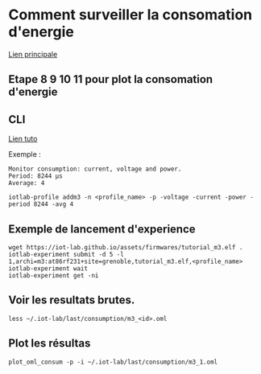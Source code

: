 # Comment surveiller la consomation d'energie
[Lien principale](https://www.iot-lab.info/legacy/tutorials/monitoring-consumption-m3/)

## Etape 8 9 10 11 pour plot la consomation d'energie

## CLI
[Lien tuto](https://iot-lab.github.io/docs/tools/consumption-monitoring/)

Exemple : 

    Monitor consumption: current, voltage and power.
    Period: 8244 µs
    Average: 4

    iotlab-profile addm3 -n <profile_name> -p -voltage -current -power -period 8244 -avg 4

## Exemple de lancement d'experience

    wget https://iot-lab.github.io/assets/firmwares/tutorial_m3.elf .
    iotlab-experiment submit -d 5 -l 1,archi=m3:at86rf231+site=grenoble,tutorial_m3.elf,<profile_name>
    iotlab-experiment wait
    iotlab-experiment get -ni

## Voir les resultats brutes.
    less ~/.iot-lab/last/consumption/m3_<id>.oml

## Plot les résultas
    plot_oml_consum -p -i ~/.iot-lab/last/consumption/m3_1.oml
